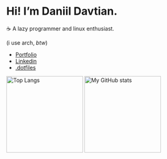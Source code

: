 # Hi! I’m Daniil Davtian. 
☕ A lazy programmer and linux enthusiast. 

(i use arch, _btw_)

- ️[Portfolio](https://daniildavtian.vercel.app/) 
- [Linkedin](https://www.linkedin.com/in/daniil-davtian/)
- [.dotfiles](https://https://github.com/SherlockH0/.dotfiles)

<img alt="Top Langs" src="https://github-readme-stats-chi-two-48.vercel.app/api/top-langs/?username=SherlockH0&langs_count=8&theme=gruvbox&layout=compact" height=200/> <img alt="My GitHub stats" src="https://github-readme-stats-chi-two-48.vercel.app/api?username=SherlockH0&theme=gruvbox" height=200/>
